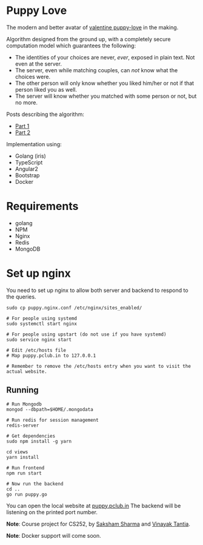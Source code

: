 Puppy Love
==========

The modern and better avatar of [valentine puppy-love](https://github.com/pclubiitk/valentine) in the making.

Algorithm designed from the ground up, with a completely secure computation model which guarantees the following:

* The identities of your choices are never, *ever*, exposed in plain text. Not even at the server.
* The server, even while matching couples, can *not* know what the choices were.
* The other person will only know whether you liked him/her or not if that person liked you as well.
* The server will know whether you matched with some person or not, but no more.

Posts describing the algorithm:
* [Part 1](https://sakshamsharma.com/2016/10/puppy1/)
* [Part 2](https://sakshamsharma.com/2016/11/puppy2/)

Implementation using:

* Golang (iris)
* TypeScript
* Angular2
* Bootstrap
* Docker

# Requirements
* golang
* NPM
* Nginx
* Redis
* MongoDB

# Set up nginx
You need to set up nginx to allow both server and backend to respond to the queries.
```
sudo cp puppy.nginx.conf /etc/nginx/sites_enabled/

# For people using systemd
sudo systemctl start nginx

# For people using upstart (do not use if you have systemd)
sudo service nginx start

# Edit /etc/hosts file
# Map puppy.pclub.in to 127.0.0.1

# Remember to remove the /etc/hosts entry when you want to visit the actual website.
```

## Running
```
# Run Mongodb
mongod --dbpath=$HOME/.mongodata

# Run redis for session management
redis-server

# Get dependencies
sudo npm install -g yarn

cd views
yarn install

# Run frontend
npm run start

# Now run the backend
cd ..
go run puppy.go
```
You can open the local website at [puppy.pclub.in](puppy.pclub.in)
The backend will be listening on the printed port number.

**Note**: Course project for CS252, by [Saksham Sharma](https://github.com/sakshamsharma/) and [Vinayak Tantia](https://github.com/vtantia).

**Note**: Docker support will come soon.
